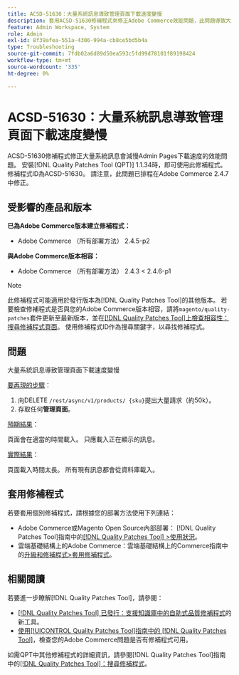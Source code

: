 ```yaml
---
title: ACSD-51630：大量系統訊息導致管理頁面下載速度變慢
description: 套用ACSD-51630修補程式來修正Adobe Commerce效能問題，此問題導致大量系統訊息減緩管理頁面下載速度。
feature: Admin Workspace, System
role: Admin
exl-id: 8f39afea-551a-4306-994a-cb8ce5bd5b4a
type: Troubleshooting
source-git-commit: 7fdb02a6d89d50ea593c5fd99d78101f89198424
workflow-type: tm+mt
source-wordcount: '335'
ht-degree: 0%

---
```


# ACSD-51630：大量系統訊息導致管理頁面下載速度變慢

ACSD-51630修補程式修正大量系統訊息會減慢Admin Pages下載速度的效能問題。 安裝[!DNL Quality Patches Tool (QPT)] 1.1.34時，即可使用此修補程式。 修補程式ID為ACSD-51630。 請注意，此問題已排程在Adobe Commerce 2.4.7中修正。

## 受影響的產品和版本

**已為Adobe Commerce版本建立修補程式：**

* Adobe Commerce （所有部署方法） 2.4.5-p2

**與Adobe Commerce版本相容：**

* Adobe Commerce （所有部署方法） 2.4.3 &lt; 2.4.6-p1

>[!NOTE]
>
>此修補程式可能適用於發行版本為[!DNL Quality Patches Tool]的其他版本。 若要檢查修補程式是否與您的Adobe Commerce版本相容，請將`magento/quality-patches`套件更新至最新版本，並在[[!DNL Quality Patches Tool]上檢查相容性：搜尋修補程式頁面](https://experienceleague.adobe.com/tools/commerce-quality-patches/index.html?lang=zh-Hant)。 使用修補程式ID作為搜尋關鍵字，以尋找修補程式。

## 問題

大量系統訊息導致管理頁面下載速度變慢

<u>要再現的步驟</u>：

1. 向DELETE `/rest/async/v1/products/ {sku}`提出大量請求（約50k）。
1. 存取任何&#x200B;**管理頁面**。

<u>預期結果</u>：

頁面會在適當的時間載入。 只應載入正在顯示的訊息。

<u>實際結果</u>：

頁面載入時間太長。 所有現有訊息都會從資料庫載入。

## 套用修補程式

若要套用個別修補程式，請根據您的部署方法使用下列連結：

* Adobe Commerce或Magento Open Source內部部署： [!DNL Quality Patches Tool]指南中的[[!DNL Quality Patches Tool] >使用狀況](/help/tools/quality-patches-tool/usage.md)。
* 雲端基礎結構上的Adobe Commerce：雲端基礎結構上的Commerce指南中的[升級和修補程式>套用修補程式](https://experienceleague.adobe.com/docs/commerce-cloud-service/user-guide/develop/upgrade/apply-patches.html?lang=zh-Hant)。

## 相關閱讀

若要進一步瞭解[!DNL Quality Patches Tool]，請參閱：

* [[!DNL Quality Patches Tool] 已發行：支援知識庫中的自助式品質修補程式](https://experienceleague.adobe.com/zh-hant/docs/commerce-operations/tools/quality-patches-tool/quality-patches-tool-to-self-serve-quality-patches)的新工具。
* [使用[!UICONTROL Quality Patches Tool]指南中的 [!DNL Quality Patches Tool]](/help/tools/quality-patches-tool/patches-available-in-qpt/check-patch-for-magento-issue-with-magento-quality-patches.md)，檢查您的Adobe Commerce問題是否有修補程式可用。


如需QPT中其他修補程式的詳細資訊，請參閱[!DNL Quality Patches Tool]指南中的[[!DNL Quality Patches Tool]：搜尋修補程式](https://experienceleague.adobe.com/tools/commerce-quality-patches/index.html?lang=zh-Hant)。
